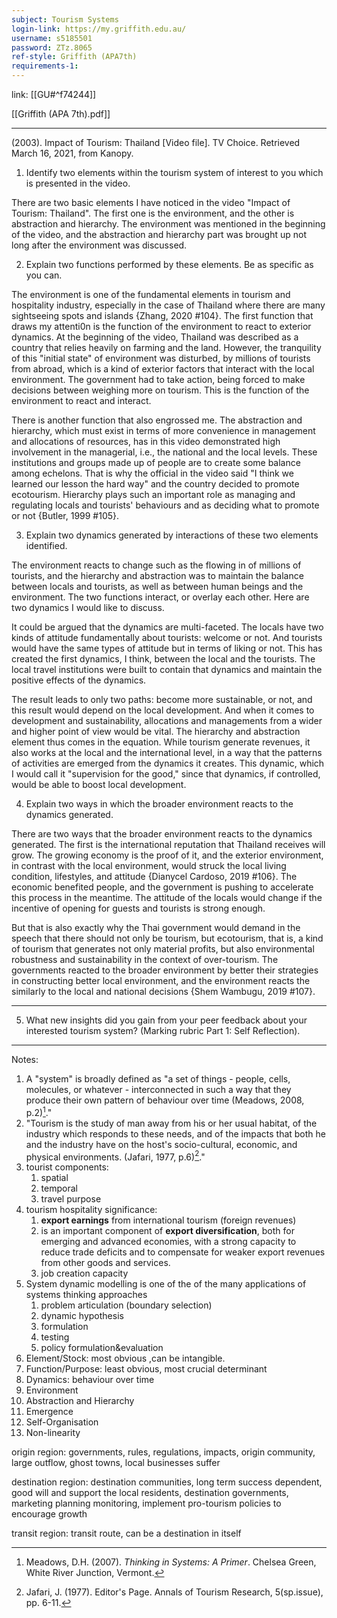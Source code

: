 ```yaml
---
subject: Tourism Systems
login-link: https://my.griffith.edu.au/
username: s5185501
password: ZTz.8065
ref-style: Griffith (APA7th)
requirements-1: 
---
```

link: [[GU#^f74244]]

[[Griffith (APA 7th).pdf]]

---

(2003). Impact of Tourism: Thailand [Video file]. TV Choice. Retrieved March 16, 2021, from Kanopy.

1. Identify two elements within the tourism system of interest to you which is presented in the video.

There are two basic elements I have noticed in the video "Impact of Tourism: Thailand". The first one is the environment, and the other is abstraction and hierarchy. The environment was mentioned in the beginning of the video, and the abstraction and hierarchy part was brought up not long after the environment was discussed.

2. Explain two functions performed by these elements. Be as specific as you can.

The environment is one of the fundamental elements in tourism and hospitality industry, especially in the case of Thailand where there are many sightseeing spots and islands {Zhang, 2020 #104}. The first function that draws my attenti0n is the function of the environment to react to exterior dynamics. At the beginning of the video, Thailand was described as a country that relies heavily on farming and the land. However, the tranquility of this "initial state" of environment was disturbed, by millions of tourists from abroad, which is a kind of exterior factors that interact with the local environment. The government had to take action, being forced to make decisions between weighing more on tourism. This is the function of the environment to react and interact.

There is another function that also engrossed me. The abstraction and hierarchy, which must exist in terms of more convenience in management and allocations of resources, has in this video demonstrated high involvement in the managerial, i.e., the national and the local levels. These institutions and groups made up of people are to create some balance among echelons. That is why the official in the video said "I think we learned our lesson the hard way" and the country decided to promote ecotourism. Hierarchy plays such an important role as managing and regulating locals and tourists' behaviours and as deciding what to promote or not {Butler, 1999 #105}.


3. Explain two dynamics generated by interactions of these two elements identified.

The environment reacts to change such as the flowing in of millions of tourists, and the hierarchy and abstraction was to maintain the balance between locals and tourists, as well as between human beings and the environment. The two functions interact, or overlay each other. Here are two dynamics I would like to discuss.

It could be argued that the dynamics are multi-faceted. The locals have two kinds of attitude fundamentally about tourists: welcome or not. And tourists would have the same types of attitude but in terms of liking or not. This has created the first dynamics, I think, between the local and the tourists. The local travel institutions were built to contain that dynamics and maintain the positive effects of the dynamics. 

The result leads to only two paths: become more sustainable, or not, and this result would depend on the local development. And when it comes to development and sustainability, allocations and managements from a wider and higher point of view would be vital. The hierarchy and abstraction element thus comes in the equation. While tourism generate revenues, it also works at the local and the international level, in a way that the patterns of activities are emerged from the dynamics it creates. This dynamic, which I would call it "supervision for the good," since that dynamics, if controlled, would be able to boost local development.

4. Explain two ways in which the broader environment reacts to the dynamics generated.

There are two ways that the broader environment reacts to the dynamics generated. The first is the international reputation that Thailand receives will grow. The growing economy is the proof of it, and the exterior environment, in contrast with the local environment, would struck the local living condition, lifestyles, and attitude {Dianycel Cardoso, 2019 #106}. The economic benefited people, and the government is pushing to accelerate this process in the meantime. The attitude of the locals would change if the incentive of opening for guests and tourists is strong enough.

But that is also exactly why the Thai government would demand in the speech that there should not only be tourism, but ecotourism, that is, a kind of tourism that generates not only material profits, but also environmental robustness and sustainability in the context of over-tourism. The governments reacted to the broader environment by better their strategies in constructing better local environment, and the environment reacts the similarly to the local and national decisions {Shem Wambugu, 2019 #107}.

---


5. What new insights did you gain from your peer feedback about your interested tourism system? (Marking rubric Part 1: Self Reflection).


---

Notes:

1. A "system" is broadly defined as "a set of things - people, cells, molecules, or whatever - interconnected in such a way that they produce their own pattern of behaviour over time (Meadows, 2008, p.2)[^1]."
2. "Tourism is the study of man away from his or her usual habitat, of the industry which responds to these needs, and of the impacts that both he and the industry have on the host's socio-cultural, economic, and physical environments. (Jafari, 1977, p.6)[^2]."
3. tourist components: 
	1. spatial
	2. temporal
	3. travel purpose
4. tourism hospitality significance:
	1. **export earnings** from international tourism (foreign revenues)
	2. is an important component of **export diversification**, both for emerging and advanced economies, with a strong capacity to reduce trade deficits and to compensate for weaker export revenues from other goods and services.
	3. job creation capacity
5. System dynamic modelling is one of the of the many applications of systems thinking approaches
	1. problem articulation (boundary selection)
	2. dynamic hypothesis
	3. formulation
	4. testing
	5. policy formulation&evaluation
6. Element/Stock: most obvious ,can be intangible.
7. Function/Purpose: least obvious, most crucial determinant
8. Dynamics: behaviour over time
9. Environment
10. Abstraction  and Hierarchy
11. Emergence
12. Self-Organisation
13. Non-linearity

origin region: governments, rules, regulations, impacts, origin community, large outflow, ghost towns, local businesses suffer

destination region: destination communities, long term success dependent, good will and support the local residents, destination governments, marketing planning monitoring, implement pro-tourism policies to encourage growth

transit region: transit route, can be a destination in itself









[^1]: Meadows, D.H. (2007). *Thinking in Systems: A Primer*. Chelsea Green, White River Junction, Vermont.
[^2]: Jafari, J. (1977). Editor's Page. Annals of Tourism Research, 5(sp.issue), pp. 6-11.